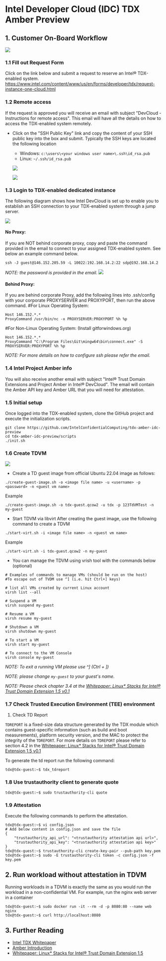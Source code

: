 # Intel Developer Cloud (IDC) TDX Amber Preview

## 1. Customer On-Board Workflow
![](/doc/overall_customer_on_board.png)


### 1.1 Fill out Request Form
Click on the link below and submit a request to reserve an Intel® TDX-enabled system.
<https://www.intel.com/content/www/us/en/forms/developer/tdx/request-instance-one-cloud.html>

### 1.2 Remote access

If the request is approved you will receive an email with subject "DevCloud - Instructions for remote access".
This email will have all the details on how to access the TDX-enabled system remotely.

- Click on the "SSH Public Key" link and copy the content of your SSH public key into the box and submit.
Typically the SSH keys are located the following location

    - Windows: `c:\users\<your windows user name>\.ssh\id_rsa.pub`
    - Linux: `~/.ssh/id_rsa.pub`

    ![](/doc/customer-on-board-email.png)

    ![](/doc/ssh_pub_key_upload_form.png)

### 1.3 Login to TDX-enabled dedicated instance

The following diagram shows how Intel DevCloud is set up to enable you to establish an SSH connection to your TDX-enabled system through a jump server.

![](/doc/devcloud-ssh-login.png)

#### No Proxy:
If you are NOT behind corporate proxy, copy and paste the command provided in the email to connect to your assigned TDX-enabled system.
See below an example command below.
```
ssh -J guest@146.152.205.59 -L 10022:192.168.14.2:22 sdp@192.168.14.2
```
_NOTE: the password is provided in the email._
![](/doc/devcloud-ssh-login-proxy.png)

#### Behind Proxy:
If you are behind corporate Proxy, add the following lines into .ssh/config with your corporate PROXYSERVER and PROXYPORT, then run the above command.
#For Linux Operating System:
```
Host 146.152.*.*
ProxyCommand /usr/bin/nc -x PROXYSERVER:PROXYPORT %h %p
```
#For Non-Linux Operating System: (Install gitforwindows.org)
```
Host 146.152.*.*
ProxyCommand "C:\Program Files\Git\mingw64\bin\connect.exe" -S PROXYSERVER:PROXYPORT %h %p
```
_NOTE: For more details on how to configure ssh please refer the email._

### 1.4 Intel Project Amber info
You will also receive another email with subject "Intel® Trust Domain Extensions and Project Amber in Intel® DevCloud". The email will contain the Amber API key and Amber URL that you will need for attestation.

### 1.5 Initial setup

Once logged into the TDX-enabled system, clone the GitHub project and execute the initialization scripts.

```
git clone https://github.com/IntelConfidentialComputing/tdx-amber-idc-preview
cd tdx-amber-idc-preview/scripts
./init.sh
```

### 1.6 Create TDVM
![](/doc/customer_create_guest_image.png)

- Create a TD guest image from official Ubuntu 22.04 image as follows:
```
./create-guest-image.sh -o <image file name> -u <username> -p <password> -n <guest vm name>
```
Example
```
./create-guest-image.sh -o tdx-guest.qcow2 -u tdx -p 123TdVMTest -n my-guest
```

- Start TDVM via libvirt
After creating the guest image, use the following command to create a TDVM

```
./start-virt.sh -i <image file name> -n <guest vm name>
```
Example
```
./start-virt.sh -i tdx-guest.qcow2 -n my-guest
```

- You can manage the TDVM using vrish tool with the commands below (optional)
```
# Examples of commands to manage VMs (should be run on the host)
#To escape out of TVDM use ^] (i.e. hit Ctrl+] keys)

# list all VMs created by current Linux account
virsh list --all

# Suspend a VM
virsh suspend my-guest

# Resume a VM
virsh resume my-guest

# Shutdown a VM
virsh shutdown my-guest

# To start a VM
virsh start my-guest

# To connect to the VM Console
virsh console my-guest
```
_NOTE: To exit a running VM please use ^] (Ctrl + ])_

_NOTE: please change `my-guest` to your guest's name._

_NOTE: Please check chapter 3.4 at the [Whitepaper: Linux* Stacks for Intel® Trust Domain Extension 1.5 v0.1](https://www.intel.com/content/www/us/en/content-details/789198/whitepaper-linux-stacks-for-intel-trust-domain-extensions-1-5.html)_

### 1.7 Check Trusted Execution Environment (TEE) environment

1. Check TD Report

`TDREPORT` is a fixed-size data structure generated by the TDX module which contains guest-specific information (such as build and boot measurements), platform security version, and the MAC to protect the integrity of the `TDREPORT`. For more details on `TDREPORT` please refer to section 4.2 in the [Whitepaper: Linux* Stacks for Intel® Trust Domain Extension 1.5 v0.1](https://www.intel.com/content/www/us/en/content-details/789198/whitepaper-linux-stacks-for-intel-trust-domain-extensions-1-5.html)

To generate the td report run the following command:

```
tdx@tdx-guest:~$ tdx_tdreport
```

### 1.8 Use trustauthority client to generate quote

```
tdx@tdx-guest:~$ sudo trustauthority-cli quote
```

### 1.9 Attestation
Execute the following commands to perform the attestation.
```
tdx@tdx-guest:~$ vi config.json
# Add below content in config.json and save the file
{
    "trustauthority_api_url": "<trustauthority attestation api url>",
    "trustauthority_api_key": "<trustauthority attestation api key>"
}
tdx@tdx-guest:~$ trustauthority-cli create-key-pair --pub-path key.pem
tdx@tdx-guest:~$ sudo -E trustauthority-cli token -c config.json -f key.pem
```

## 2. Run workload without attestation in TDVM
Running workloads in a TDVM is exactly the same as you would run the workload in a non-confidential VM.
For example, run the nginx web server in a container

```
tdx@tdx-guest:~$ sudo docker run -it --rm -d -p 8080:80 --name web nginx
tdx@tdx-guest:~$ curl http://localhost:8080
```

## 3. Further Reading

- [Intel TDX Whitepaper](https://www.intel.com/content/www/us/en/developer/articles/technical/intel-trust-domain-extensions.html)
- [Amber Introduction](https://projectamber.intel.com/)
- [Whitepaper: Linux* Stacks for Intel® Trust Domain Extension 1.5](https://www.intel.com/content/www/us/en/content-details/789198/whitepaper-linux-stacks-for-intel-trust-domain-extensions-1-5.html)
